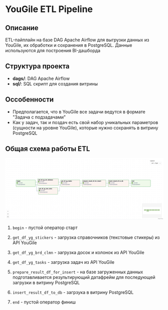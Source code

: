 # YouGile ETL Pipeline

## Описание
ETL-пайплайн на базе DAG Apache Airflow для выгрузки данных из YouGile, их обработки и сохранения в PostgreSQL. Данные используются для построения BI-дашборда

## Структура проекта
- **dags/**: DAG Apache Airflow
- **sql/**: SQL скрипт для создания витрины

## Оссобенности
- Предполагается, что в YouGile все задачи ведутся в формате "Задача с подзадачами"
- Как у задач, так и поздач есть свой набор уникальных параметров (сущности на уровне YouGile), которые нужно сохранять в витрину PostgreSQL

## Общая схема работы ETL
![DAG Graph Airflow](images/scheme-etl.png)
1. `begin` - пустой оператор старт

2. `get_df_yg_stickers` - загрузка справочников (текстовые стикеры) из API YouGile

3. `get_df_yg_brd_clmn` - загрузка досок и колонок из API YouGile

4. `get_df_yg_tasks` - загрузка задач из API YouGile

5. `prepare_result_df_for_insert` - на базе загруженных данных подготавливается результирующий датафрейм для последующей загрузки в витрину PostgreSQL

6. `insert_result_df_to_db` - загрзука в витрину PostgreSQL

7. `end` - пустой оператор финиш
